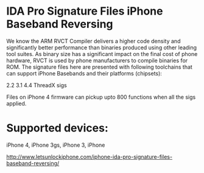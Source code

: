 IDA Pro Signature Files iPhone Baseband Reversing
========================

We know the ARM RVCT Compiler delivers a higher code density and significantly better performance than binaries produced using other leading tool suites. As binary size has a significant impact on the final cost of phone hardware, RVCT is used by phone manufacturers to compile binaries for ROM. The signature files here are presented with following toolchains that can support iPhone Basebands and their platforms (chipsets):

2.2
3.1
4.4
ThreadX sigs

Files on iPhone 4 firmware can pickup upto 800 functions when all the sigs applied.

Supported devices:
========================
iPhone 4, iPhone 3gs, iPhone 3, iPhone

http://www.letsunlockiphone.com/iphone-ida-pro-signature-files-baseband-reversing/



